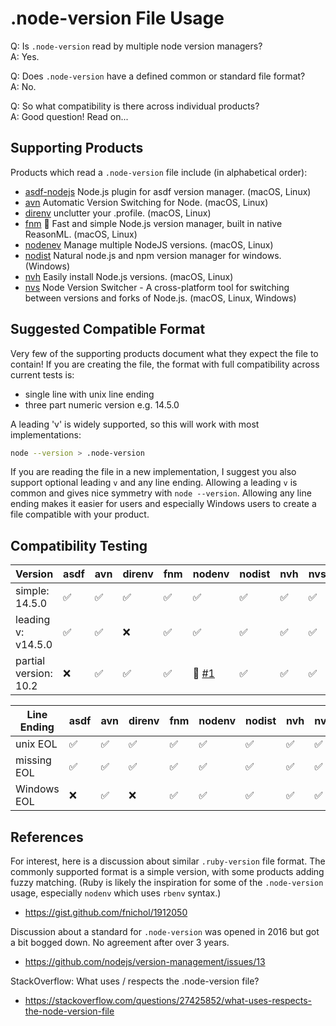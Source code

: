 # .node-version File Usage

Q: Is `.node-version` read by multiple node version managers?  
A: Yes.

Q: Does `.node-version` have a defined common or standard file format?  
A: No.

Q: So what compatibility is there across individual products?  
A: Good question! Read on...

## Supporting Products

Products which read a `.node-version` file include (in alphabetical order):

- [asdf-nodejs](https://github.com/asdf-vm/asdf-nodejs) Node.js plugin for asdf version manager. (macOS, Linux)
- [avn](https://github.com/wbyoung/avn) Automatic Version Switching for Node. (macOS, Linux)
- [direnv](https://github.com/direnv/direnv) unclutter your .profile. (macOS, Linux)
- [fnm](https://github.com/Schniz/fnm) 🚀 Fast and simple Node.js version manager, built in native ReasonML. (macOS, Linux)
- [nodenev](https://github.com/nodenv/nodenv) Manage multiple NodeJS versions. (macOS, Linux)
- [nodist](https://github.com/nullivex/nodist) Natural node.js and npm version manager for windows. (Windows)
- [nvh](https://github.com/shadowspawn/nvh) Easily install Node.js versions. (macOS, Linux)
- [nvs](https://github.com/jasongin/nvs) Node Version Switcher - A cross-platform tool for switching between versions and forks of Node.js. (macOS, Linux, Windows)

## Suggested Compatible Format

Very few of the supporting products document what they expect the file to contain! If you are creating the file, the format with full compatibility across current tests is:

- single line with unix line ending
- three part numeric version e.g. 14.5.0

A leading 'v' is widely supported, so this will work with most implementations:

```bash
node --version > .node-version
```

If you are reading the file in a new implementation, I suggest you also support optional leading `v` and any line ending.
Allowing a leading `v` is common and gives nice symmetry with `node --version`. Allowing any line ending makes it easier
for users and especially Windows users to create a file compatible with your product.

## Compatibility Testing

| Version | asdf | avn | direnv | fnm | nodenv | nodist | nvh | nvs |
| ------- | ---- | --- | ------ | --- | ------ | ------ | --- | --- |
| simple: 14.5.0  | :white_check_mark: | :white_check_mark: | :white_check_mark: | :white_check_mark: | :white_check_mark: | :white_check_mark: | :white_check_mark: | :white_check_mark: |
| leading v: v14.5.0  | :white_check_mark: | :white_check_mark: | :x: | :white_check_mark: | :white_check_mark: | :white_check_mark: | :white_check_mark: | :white_check_mark: |
| partial version: 10.2 | :x: | :white_check_mark: | :white_check_mark: | :white_check_mark: | 🧩 [#1] | :white_check_mark: | :white_check_mark: | :white_check_mark: |

[#1]: https://github.com/shadowspawn/node-version-usage/issues/1

| Line Ending | asdf | avn | direnv | fnm | nodenv | nodist | nvh | nvs |
| ----------- | ---- | --- | ------ | --- | ------ | ------ | --- | --- |
| unix EOL | :white_check_mark: | :white_check_mark: | :white_check_mark: | :white_check_mark: | :white_check_mark: | :white_check_mark: | :white_check_mark: | :white_check_mark: |
| missing EOL | :white_check_mark: | :white_check_mark: | :white_check_mark: | :white_check_mark: | :white_check_mark: | :white_check_mark: | :white_check_mark: | :white_check_mark: |
| Windows EOL  | :x: | :white_check_mark: | :x: | :white_check_mark: | :white_check_mark: | :white_check_mark: | :white_check_mark: | :white_check_mark: |

## References

For interest, here is a discussion about similar `.ruby-version` file format. The commonly supported format is a simple version, with some products adding fuzzy matching. (Ruby is likely the inspiration for some of the `.node-version` usage, especially `nodenv` which uses `rbenv` syntax.)

- <https://gist.github.com/fnichol/1912050>

Discussion about a standard for `.node-version` was opened in 2016 but got a bit bogged down. No agreement after over 3 years.

- <https://github.com/nodejs/version-management/issues/13>

StackOverflow: What uses / respects the .node-version file?

- <https://stackoverflow.com/questions/27425852/what-uses-respects-the-node-version-file>
